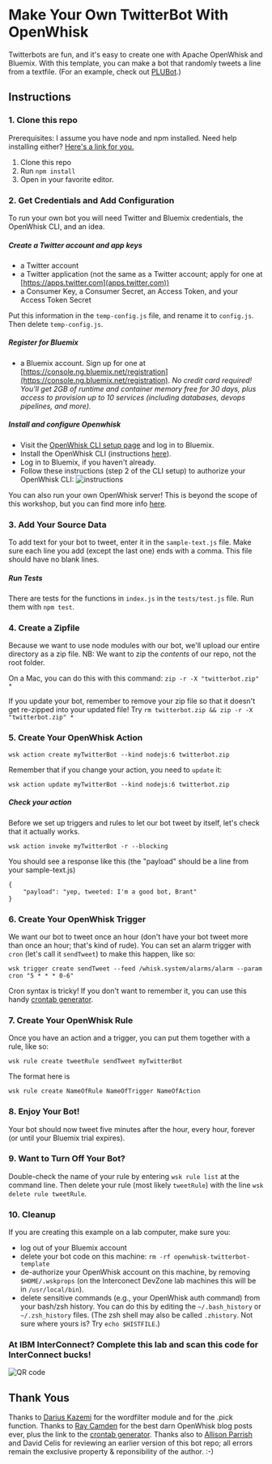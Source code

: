 # Make Your Own TwitterBot With OpenWhisk

Twitterbots are fun, and it's easy to create one with Apache OpenWhisk and Bluemix. With this template, you can make a bot that randomly tweets a line from a textfile. (For an example, check out [PLUBot](https://twitter.com/PLUBot).)

## Instructions

### 1. Clone this repo

Prerequisites: I assume you have node and npm installed. Need help installing either? [Here's a link for you.](http://blog.npmjs.org/post/85484771375/how-to-install-npm)

1. Clone this repo
2. Run `npm install`
3. Open in your favorite editor.

### 2. Get Credentials and Add Configuration

To run your own bot you will need Twitter and Bluemix credentials, the OpenWhisk CLI, and an idea.

##### Create a Twitter account and app keys

* a Twitter account
* a Twitter application (not the same as a Twitter account; apply for one at [https://apps.twitter.com](apps.twitter.com))
* a Consumer Key, a Consumer Secret, an Access Token, and your Access Token Secret

Put this information in the `temp-config.js` file, and rename it to `config.js`. Then delete `temp-config.js`.

##### Register for Bluemix

* a Bluemix account. Sign up for one at [https://console.ng.bluemix.net/registration](https://console.ng.bluemix.net/registration). *No credit card required! You'll get 2GB of runtime and container memory free for 30 days, plus access to provision up to 10 services (including databases, devops pipelines, and more).*


##### Install and configure Openwhisk
* Visit the [OpenWhisk CLI setup page](https://console.ng.bluemix.net/openwhisk/cli) and log in to Bluemix.
* Install the OpenWhisk CLI (instructions [here](https://console.ng.bluemix.net/docs/openwhisk/openwhisk_cli.html#openwhisk-cli)).
* Log in to Bluemix, if you haven't already.
* Follow these instructions (step 2 of the CLI setup) to authorize your OpenWhisk CLI: 
![instructions](https://github.com/emckean/blank-openwhisk-bot/blob/master/bluemix-auth.png?raw=true)

You can also run your own OpenWhisk server! This is beyond the scope of this workshop, but you can find more info [here](https://github.com/openwhisk/openwhisk).


### 3. Add Your Source Data

To add text for your bot to tweet, enter it in the `sample-text.js` file. Make sure each line you add (except the last one) ends with a comma. This file should have no blank lines.


##### Run Tests
There are tests for the functions in `index.js` in the `tests/test.js` file. Run them with `npm test`.

### 4. Create a Zipfile
Because we want to use node modules with our bot, we'll upload our entire directory as a zip file. NB: We want to zip the *contents* of our repo, not the root folder.

On a Mac, you can do this with this command: 
`zip -r -X "twitterbot.zip" *  `

If you update your bot, remember to remove your zip file so that it doesn't get re-zipped into your updated file! Try 
`rm twitterbot.zip && zip -r -X "twitterbot.zip" *`

### 5. Create Your OpenWhisk Action

`wsk action create myTwitterBot --kind nodejs:6 twitterbot.zip`

Remember that if you change your action, you need to `update` it:

`wsk action update myTwitterBot --kind nodejs:6 twitterbot.zip`

##### Check your action
Before we set up triggers and rules to let our bot tweet by itself, let's check that it actually works.

`wsk action invoke myTwitterBot -r --blocking`

You should see a response like this (the "payload" should be a line from your sample-text.js)

~~~~
{
    "payload": "yep, tweeted: I'm a good bot, Brant"
}
~~~~


### 6. Create Your OpenWhisk Trigger
We want our bot to tweet once an hour (don't have your bot tweet more than once an hour; that's kind of rude). You can set an alarm trigger with `cron` (let's call it `sendTweet`) to make this happen, like so: 

`wsk trigger create sendTweet --feed /whisk.system/alarms/alarm --param cron "5 * * * 0-6"`

Cron syntax is tricky! If you don't want to remember it, you can use this handy [crontab generator](http://crontab-generator.org/).

### 7. Create Your OpenWhisk Rule
Once you have an action and a trigger, you can put them together with a rule, like so:

`wsk rule create tweetRule sendTweet myTwitterBot`

The format here is 

`wsk rule create NameOfRule NameOfTrigger NameOfAction`

### 8. Enjoy Your Bot!

Your bot should now tweet five minutes after the hour, every hour, forever (or until your Bluemix trial expires). 

### 9. Want to Turn Off Your Bot?

Double-check the name of your rule by entering 
`wsk rule list` at the command line. Then delete your rule (most likely `tweetRule`) with the line 
`wsk delete rule tweetRule`. 

### 10. Cleanup

If you are creating this example on a lab computer, make sure you:

* log out of your Bluemix account
* delete your bot code on this machine: `rm -rf openwhisk-twitterbot-template`
* de-authorize your OpenWhisk account on this machine, by removing `$HOME/.wskprops` (on the Interconect DevZone lab machines this will be in `/usr/local/bin`).
* delete sensitive commands (e.g., your OpenWhisk auth command) from your bash/zsh history. You can do this by editing the `~/.bash_history` or `~/.zsh_history` files. (The zsh shell may also  be called `.zhistory`. Not sure where yours is? Try `echo $HISTFILE`.)

### At IBM InterConnect? Complete this lab and scan this code for InterConnect bucks! 
![QR code](https://chart.googleapis.com/chart?chs=500x500&cht=qr&chl=QR234)


## Thank Yous
Thanks to [Darius Kazemi](https://github.com/dariusk) for the wordfilter module and for the .pick function. Thanks to [Ray Camden](https://www.raymondcamden.com/) for the best darn OpenWhisk blog posts ever, plus the link to the [crontab generator](http://crontab-generator.org/). Thanks also to [Allison Parrish](https://twitter.com/aparrish) and David Celis for reviewing an earlier version of this bot repo; all errors remain the exclusive property & reponsibility of the author. :-)

